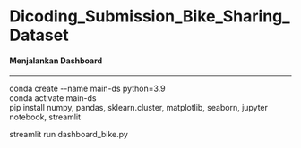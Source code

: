 # Dicoding_Submission_Bike_Sharing_Dataset

#### Menjalankan Dashboard
---------------------
conda create --name main-ds python=3.9<br>
conda activate main-ds<br>
pip install numpy, pandas, sklearn.cluster, matplotlib, seaborn, jupyter notebook, streamlit 

streamlit run dashboard_bike.py
